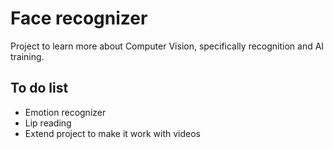 # Face recognizer
Project to learn more about Computer Vision, specifically recognition and AI training.

## To do list
- Emotion recognizer
- Lip reading
- Extend project to make it work with videos